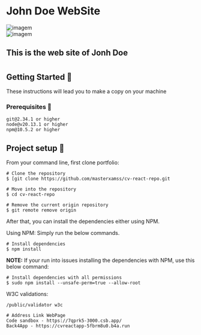 # John Doe WebSite
  ![imagem](https://github.com/masterxamss/portfolio/assets/133535176/d891aecb-729a-4957-97ab-259a87a26074)  
  ![imagem](https://avatars.githubusercontent.com/u/19842736?v=4)







## This is the web site of Jonh Doe
#
## Getting Started 🚀
These instructions will lead you to make a copy on your machine
### Prerequisites 📝
```
git@2.34.1 or higher
node@v20.13.1 or higher
npm@10.5.2 or higher
```
## Project setup 🔧
From your command line, first clone portfolio:
```
# Clone the repository
$ [git clone https://github.com/masterxamss/cv-react-repo.git

# Move into the repository
$ cd cv-react-repo

# Remove the current origin repository
$ git remote remove origin
```
After that, you can install the dependencies either using NPM.

Using NPM: Simply run the below commands.
```
# Install dependencies
$ npm install

```
**NOTE:** If your run into issues installing the dependencies with NPM, use this below command:
```
# Install dependencies with all permissions
$ sudo npm install --unsafe-perm=true --allow-root
```
W3C validations:
```
/public/validator w3c

# Address Link WebPage
Code sandbox - https://7qprk5-3000.csb.app/
Back4App - https://cvreactapp-5fbrm8u0.b4a.run
